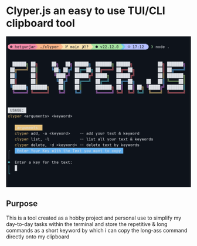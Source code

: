 # Clyper.js an easy to use TUI/CLI clipboard tool

![alt text](./images/clyper-img.png)

## Purpose

This is a tool created as a hobby project and personal use to simplify my day-to-day tasks within the terminal and store the repetitive & long commands as a short keyword by which i can copy the long-ass command directly onto my clipboard
